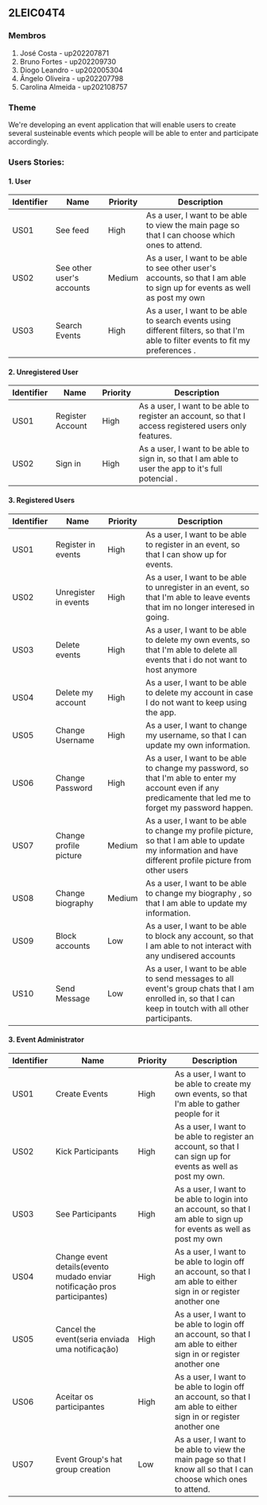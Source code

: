 ## 2LEIC04T4


### Membros

1. José Costa - up202207871 
2. Bruno Fortes - up202209730
4. Diogo Leandro - up202005304
3. Ângelo Oliveira - up202207798
5. Carolina Almeida - up202108757

### Theme

We're developing an event application that will enable users to create several susteinable events which people will be able to enter and participate accordingly.


### Users Stories:

#### 1. User

| Identifier |Name | Priority | Description |
|------------|-----|----------|-------------|
|  US01 |  See feed |  High |  As a user, I want to be able to view the main page so that I can choose which ones to attend. |
| US02 | See other user's accounts | Medium | As a user, I want to be able  to see other user's accounts, so that I am able to sign up for events as well as post my own  |
|  US03  | Search Events   |  High  |  As a user, I want to be able to search events using different filters, so that I'm able to filter events to fit my preferences .|

#### 2. Unregistered User

| Identifier |Name | Priority | Description |
|------------|-----|----------|-------------|
|  US01  | Register Account   |  High  |  As a user, I want to be able to register an account, so that I access registered users only features.|
|  US02  | Sign in   |  High  |  As a user, I want to be able to sign in, so that I am able to user the app to it's full potencial .|



#### 3. Registered Users

| Identifier |Name | Priority | Description |
|------------|-----|----------|-------------|
|  US01  | Register in events   |  High  |  As a user, I want to be able to register in an event, so that I can show up for events.|
|  US02  | Unregister in events   |  High  |  As a user, I want to be able to unregister in an event, so that I'm able to leave events that im no longer interesed in going.|
|  US03  | Delete events   |  High  |  As a user, I want to be able to delete my own events, so that I'm able to delete all events that i do not want to host anymore|
|  US04  | Delete my account   |  High  |  As a user, I want to be able to delete my account in case I do not want to keep using the app.  |
|  US05  | Change Username   |  High  |  As a user, I want to change my username, so that I can update my own information.  |
| US06 | Change Password | High | As a user, I want to be able to change my password, so that I'm able to enter my account even if any predicamente that led me to forget my password happen. |
| US07 | Change profile picture | Medium | As a user, I want to be able to change my profile picture, so that I am able to update my information and have different profile picture from other users|
| US08 | Change biography | Medium | As a user, I want to be able to change my biography , so that I am able to update my information.|
| US09 | Block accounts | Low | As a user, I want to be able to block any account, so that I am able to not interact with any undisered accounts |
| US10 | Send Message | Low | As a user, I want to be able to send messages to all event's group chats that I am enrolled in, so that I can keep in toutch with all other participants. |


#### 3. Event Administrator

| Identifier |Name | Priority | Description |
|------------|-----|----------|-------------|
|  US01  | Create Events   |  High  |  As a user, I want to be able to create my own events, so that I'm able to gather people for it|
|  US02  | Kick Participants  |  High  |  As a user, I want to be able to register an account, so that I can sign up for events as well as post my own.  |
| US03 | See Participants | High | As a user, I want to be able to login into an account, so that I am able to sign up for events as well as post my own  |
| US04 | Change event details(evento mudado enviar notificação pros participantes) | High | As a user, I want to be able to login off an account, so that I am able to either sign in or register another one  |
| US05 | Cancel the event(seria enviada uma notificação) | High | As a user, I want to be able to login off an account, so that I am able to either sign in or register another one  |
 US06 | Aceitar os participantes | High | As a user, I want to be able to login off an account, so that I am able to either sign in or register another one  |
|  US07 |  Event Group's hat group creation |  Low |  As a user, I want to be able to view the main page so that I know all so that I can choose which ones to attend. | 


